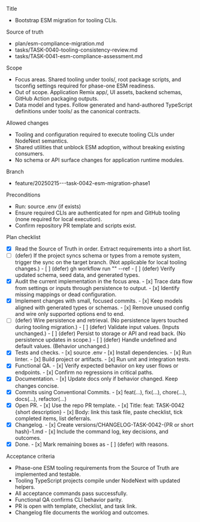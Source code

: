 Title
- Bootstrap ESM migration for tooling CLIs.

Source of truth
- plan/esm-compliance-migration.md
- tasks/TASK-0040-tooling-consistency-review.md
- tasks/TASK-0041-esm-compliance-assessment.md

Scope
- Focus areas. Shared tooling under tools/, root package scripts, and tsconfig settings required for phase-one ESM readiness.
- Out of scope. Application Remix app/, UI assets, backend schemas, GitHub Action packaging outputs.
- Data model and types. Follow generated and hand-authored TypeScript definitions under tools/ as the canonical contracts.

Allowed changes
- Tooling and configuration required to execute tooling CLIs under NodeNext semantics.
- Shared utilities that unblock ESM adoption, without breaking existing consumers.
- No schema or API surface changes for application runtime modules.

Branch
- feature/20250215---task-0042-esm-migration-phase1

Preconditions
- Run: source .env (if exists)
- Ensure required CLIs are authenticated for npm and GitHub tooling (none required for local execution).
- Confirm repository PR template and scripts exist.

Plan checklist
- [x] Read the Source of Truth in order. Extract requirements into a short list.
- [ ] (defer) If the project syncs schema or types from a remote system, trigger the sync on the target branch. (Not applicable for local tooling changes.)
      - [ ] (defer) gh workflow run "<WORKFLOW NAME>" --ref <BRANCH>
      - [ ] (defer) Verify updated schema, seed data, and generated types.
- [x] Audit the current implementation in the focus area.
      - [x] Trace data flow from settings or inputs through persistence to output.
      - [x] Identify missing mappings or dead configuration.
- [x] Implement changes with small, focused commits.
      - [x] Keep models aligned with generated types or schemas.
      - [x] Remove unused config and wire only supported options end to end.
- [ ] (defer) Wire persistence and retrieval. (No persistence layers touched during tooling migration.)
      - [ ] (defer) Validate input values. (Inputs unchanged.)
      - [ ] (defer) Persist to storage or API and read back. (No persistence updates in scope.)
      - [ ] (defer) Handle undefined and default values. (Behavior unchanged.)
- [x] Tests and checks.
      - [x] source .env
      - [x] Install dependencies.
      - [x] Run linter.
      - [x] Build project or artifacts.
      - [x] Run unit and integration tests.
- [x] Functional QA.
      - [x] Verify expected behavior on key user flows or endpoints.
      - [x] Confirm no regressions in critical paths.
- [x] Documentation.
      - [x] Update docs only if behavior changed. Keep changes concise.
- [x] Commits using Conventional Commits.
      - [x] feat(...), fix(...), chore(...), docs(...), refactor(...)
- [x] Open PR.
      - [x] Use the repo PR template.
      - [x] Title: feat: TASK-0042 {short description}
      - [x] Body: link this task file, paste checklist, tick completed items, list deferrals.
- [x] Changelog.
      - [x] Create versions/CHANGELOG-TASK-0042-{PR or short hash}-1.md
      - [x] Include the command log, key decisions, and outcomes.
- [x] Done.
      - [x] Mark remaining boxes as - [ ] (defer) with reasons.

Acceptance criteria
- Phase-one ESM tooling requirements from the Source of Truth are implemented and testable.
- Tooling TypeScript projects compile under NodeNext with updated helpers.
- All acceptance commands pass successfully.
- Functional QA confirms CLI behavior parity.
- PR is open with template, checklist, and task link.
- Changelog file documents the worklog and outcomes.

